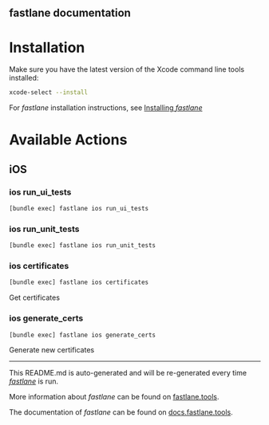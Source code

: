 fastlane documentation
----

# Installation

Make sure you have the latest version of the Xcode command line tools installed:

```sh
xcode-select --install
```

For _fastlane_ installation instructions, see [Installing _fastlane_](https://docs.fastlane.tools/#installing-fastlane)

# Available Actions

## iOS

### ios run_ui_tests

```sh
[bundle exec] fastlane ios run_ui_tests
```



### ios run_unit_tests

```sh
[bundle exec] fastlane ios run_unit_tests
```



### ios certificates

```sh
[bundle exec] fastlane ios certificates
```

Get certificates

### ios generate_certs

```sh
[bundle exec] fastlane ios generate_certs
```

Generate new certificates

----

This README.md is auto-generated and will be re-generated every time [_fastlane_](https://fastlane.tools) is run.

More information about _fastlane_ can be found on [fastlane.tools](https://fastlane.tools).

The documentation of _fastlane_ can be found on [docs.fastlane.tools](https://docs.fastlane.tools).
